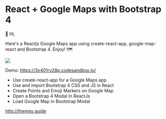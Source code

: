 React + Google Maps with Bootstrap 4
==

👋 Hi,

Here's a Reactjs Google Maps app using create-react-app, 
google-map-react and Bootstrap 4. Enjoy! 🗺

<img src="https://s3.eu-west-1.amazonaws.com/prod.imager.images/3v401rv28p.png">

Demo: <https://3v401rv28p.codesandbox.io/>

<ul>
<li>Use create-react-app for a Google Maps app</li>
<li>Use and import Bootstrap 4 CSS and JS in React</li>
<li>Create Points and Emoji Markers on Google Map</li>
<li>Open a Bootstrap 4 Modal in ReactJs</li>
<li>Load Google Map in Bootstrap Modal</li>
</ul>

<http://themes.guide>
